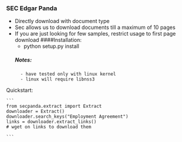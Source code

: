### SEC Edgar Panda

- Directly download with document type
- Sec allows us to download documents till a maximum of 10 pages
- If you are just looking for few samples, restrict usage to first page download
####Installation: 
    - python setup.py install
    ##### Notes:
        - have tested only with linux kernel
        - linux will require libnss3 

Quickstart:

    ```
    from secpanda.extract import Extract
    downloader = Extract()
    downloader.search_keys("Employment Agreement")
    links = downloader.extract_links()
    # wget on links to download them

    ``` 


